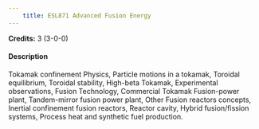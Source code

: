```yaml
---
    title: ESL871 Advanced Fusion Energy
---
```

**Credits:** 3 (3-0-0)



#### Description 
Tokamak confinement Physics, Particle motions in a tokamak, Toroidal equilibrium, Toroidal stability, High-beta Tokamak, Experimental observations, Fusion Technology, Commercial Tokamak Fusion-power plant, Tandem-mirror fusion power plant, Other Fusion reactors concepts, Inertial confinement fusion reactors, Reactor cavity, Hybrid fusion/fission systems, Process heat and synthetic fuel production.